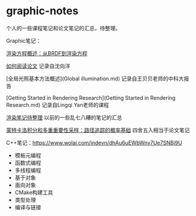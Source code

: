 # graphic-notes

个人的一些课程笔记和论文笔记的汇总，待整理。



Graphic笔记：

[渲染方程概述：从BRDF到渲染方程](./浅谈渲染方程.md)

[如何阅读论文](ReadingPaper.md) 记录自沈向洋

[全局光照基本方法概述](Global illumination.md) 记录自王贝贝老师的中科大报告

[Getting Started in Rendering Research](Getting Started in Rendering Research.md) 记录自Lingqi Yan老师的课程

[渲染笔记待整理](Rendering.md) 以前的一些乱七八糟的笔记的汇总

[蒙特卡洛积分和多重重要性采样：路径追踪的概率基础](Sampling.md) 四舍五入相当于论文笔记





C++笔记：https://www.wolai.com/indevn/dhAu6uEWbWnv7Ue7SNBi9U

- 模板元编程
- 函数式编程
- 多线程编程
- 基于对象
- 面向对象
- CMake构建工具
- 类型处理
- 编译与链接
